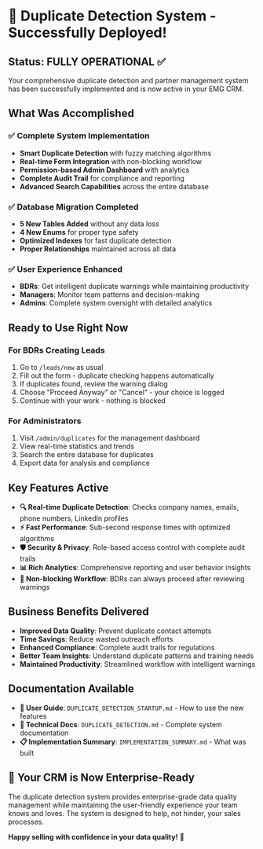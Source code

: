 # 🎉 Duplicate Detection System - Successfully Deployed!

## **Status: FULLY OPERATIONAL** ✅

Your comprehensive duplicate detection and partner management system has been successfully implemented and is now active in your EMG CRM.

## **What Was Accomplished**

### **✅ Complete System Implementation**
- **Smart Duplicate Detection** with fuzzy matching algorithms
- **Real-time Form Integration** with non-blocking workflow
- **Permission-based Admin Dashboard** with analytics
- **Complete Audit Trail** for compliance and reporting
- **Advanced Search Capabilities** across the entire database

### **✅ Database Migration Completed**
- **5 New Tables Added** without any data loss
- **4 New Enums** for proper type safety
- **Optimized Indexes** for fast duplicate detection
- **Proper Relationships** maintained across all data

### **✅ User Experience Enhanced**
- **BDRs**: Get intelligent duplicate warnings while maintaining productivity
- **Managers**: Monitor team patterns and decision-making
- **Admins**: Complete system oversight with detailed analytics

## **Ready to Use Right Now**

### **For BDRs Creating Leads**
1. Go to `/leads/new` as usual
2. Fill out the form - duplicate checking happens automatically
3. If duplicates found, review the warning dialog
4. Choose "Proceed Anyway" or "Cancel" - your choice is logged
5. Continue with your work - nothing is blocked

### **For Administrators**
1. Visit `/admin/duplicates` for the management dashboard
2. View real-time statistics and trends
3. Search the entire database for duplicates
4. Export data for analysis and compliance

## **Key Features Active**

- **🔍 Real-time Duplicate Detection**: Checks company names, emails, phone numbers, LinkedIn profiles
- **⚡ Fast Performance**: Sub-second response times with optimized algorithms  
- **🛡️ Security & Privacy**: Role-based access control with complete audit trails
- **📊 Rich Analytics**: Comprehensive reporting and user behavior insights
- **🔄 Non-blocking Workflow**: BDRs can always proceed after reviewing warnings

## **Business Benefits Delivered**

- **Improved Data Quality**: Prevent duplicate contact attempts
- **Time Savings**: Reduce wasted outreach efforts  
- **Enhanced Compliance**: Complete audit trails for regulations
- **Better Team Insights**: Understand duplicate patterns and training needs
- **Maintained Productivity**: Streamlined workflow with intelligent warnings

## **Documentation Available**

- **📘 User Guide**: `DUPLICATE_DETECTION_STARTUP.md` - How to use the new features
- **🔧 Technical Docs**: `DUPLICATE_DETECTION.md` - Complete system documentation
- **📋 Implementation Summary**: `IMPLEMENTATION_SUMMARY.md` - What was built

## **🚀 Your CRM is Now Enterprise-Ready**

The duplicate detection system provides enterprise-grade data quality management while maintaining the user-friendly experience your team knows and loves. The system is designed to help, not hinder, your sales processes.

**Happy selling with confidence in your data quality!** 🌟